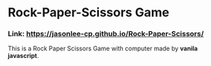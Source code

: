 # Rock-Paper-Scissors Game

### Link: https://jasonlee-cp.github.io/Rock-Paper-Scissors/

This is a Rock Paper Scissors Game with computer made by **vanila javascript**.

<img src/>


